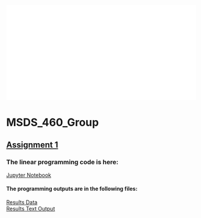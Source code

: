 <div style="width: 100%; height:60%">
  <img src="hello.svg" style="width: 100%; height:60%">
</div>

# MSDS_460_Group

## [Assignment 1](Group_Assign1/)

### The linear programming code is here:

[Jupyter Notebook](Group_Assign1/Linear_Program.ipynb)

#### The programming outputs are in the following files:

[Results Data](Group_Assign1/results_lp.csv) <br>
[Results Text Output](Group_Assign1/results_lp_output.txt)
